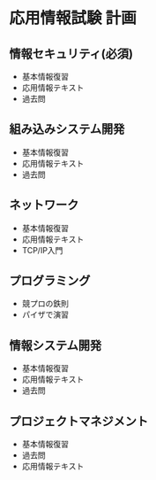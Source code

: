 # 応用情報試験  計画

## 情報セキュリティ(必須)
- 基本情報復習
- 応用情報テキスト
- 過去問

## 組み込みシステム開発
- 基本情報復習
- 応用情報テキスト
- 過去問

## ネットワーク
- 基本情報復習
- 応用情報テキスト
- TCP/IP入門

## プログラミング
- 競プロの鉄則
- パイザで演習

## 情報システム開発
- 基本情報復習
- 応用情報テキスト
- 過去問

## プロジェクトマネジメント
- 基本情報復習
- 過去問
- 応用情報テキスト
